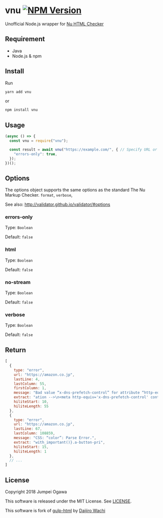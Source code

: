 # vnu [![NPM Version](http://img.shields.io/npm/v/vnu.svg)](https://www.npmjs.org/package/vnu)

Unofficial Node.js wrapper for [Nu HTML Checker](https://validator.github.io/)

## Requirement

- Java
- Node.js & npm

## Install
Run

```sh
yarn add vnu
```

or

```sh
npm install vnu
```

## Usage

```js
(async () => {
  const vnu = require("vnu");

  const result = await vnu("https://example.com/", { // Specify URL or filepath
    "errors-only": true,
  });
})();
```

## Options
The options object supports the same options as the standard The Nu Markup Checker.
`format`, `verbose`,

See also: http://validator.github.io/validator/#options

### errors-only
Type: `Boolean`

Default: `false`

### html
Type: `Boolean`

Default: `false`

### no-stream
Type: `Boolean`

Default: `false`

### verbose
Type: `Boolean`

Default: `false`

## Return

```js
[
  {
    type: "error",
    url: "https://amazon.co.jp",
    lastLine: 4,
    lastColumn: 55,
    firstColumn: 1,
    message: "Bad value “x-dns-prefetch-control” for attribute “http-equiv” on element “meta”.",
    extract: "ation -->\n<meta http-equiv='x-dns-prefetch-control' content='on'><link ",
    hiliteStart: 10,
    hiliteLength: 55
  },
  {
    type: "error",
    url: "https://amazon.co.jp",
    lastLine: 67,
    lastColumn: 108859,
    message: "CSS: “color”: Parse Error.",
    extract: "with_important()}.a-button-pri",
    hiliteStart: 15,
    hiliteLength: 1
  },
  // ...
]
```

## License
Copyright 2018 Jumpei Ogawa

This software is released under the MIT License. See [LICENSE](/LICENSE).

This software is fork of [gulp-html](https://github.com/watilde/gulp-html) by [Daijiro Wachi](https://github.com/watilde)
